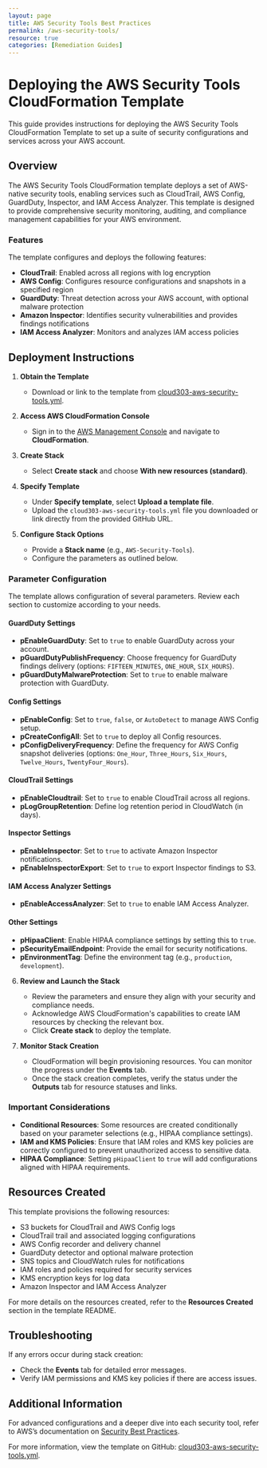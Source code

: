```yaml
---
layout: page
title: AWS Security Tools Best Practices
permalink: /aws-security-tools/
resource: true
categories: [Remediation Guides]
---
```


# Deploying the AWS Security Tools CloudFormation Template

This guide provides instructions for deploying the AWS Security Tools CloudFormation Template to set up a suite of security configurations and services across your AWS account.

## Overview

The AWS Security Tools CloudFormation template deploys a set of AWS-native security tools, enabling services such as CloudTrail, AWS Config, GuardDuty, Inspector, and IAM Access Analyzer. This template is designed to provide comprehensive security monitoring, auditing, and compliance management capabilities for your AWS environment.

### Features

The template configures and deploys the following features:
- **CloudTrail**: Enabled across all regions with log encryption
- **AWS Config**: Configures resource configurations and snapshots in a specified region
- **GuardDuty**: Threat detection across your AWS account, with optional malware protection
- **Amazon Inspector**: Identifies security vulnerabilities and provides findings notifications
- **IAM Access Analyzer**: Monitors and analyzes IAM access policies

## Deployment Instructions

1. **Obtain the Template**
   - Download or link to the template from [cloud303-aws-security-tools.yml](https://github.com/Cloud303/wafr-remediations/blob/main/cloudformation/security-tools/cloud303-aws-security-tools.yml).

2. **Access AWS CloudFormation Console**
   - Sign in to the [AWS Management Console](https://aws.amazon.com/console/) and navigate to **CloudFormation**.

3. **Create Stack**
   - Select **Create stack** and choose **With new resources (standard)**.

4. **Specify Template**
   - Under **Specify template**, select **Upload a template file**.
   - Upload the `cloud303-aws-security-tools.yml` file you downloaded or link directly from the provided GitHub URL.

5. **Configure Stack Options**
   - Provide a **Stack name** (e.g., `AWS-Security-Tools`).
   - Configure the parameters as outlined below.

### Parameter Configuration

The template allows configuration of several parameters. Review each section to customize according to your needs.

#### GuardDuty Settings
- **pEnableGuardDuty**: Set to `true` to enable GuardDuty across your account.
- **pGuardDutyPublishFrequency**: Choose frequency for GuardDuty findings delivery (options: `FIFTEEN_MINUTES`, `ONE_HOUR`, `SIX_HOURS`).
- **pGuardDutyMalwareProtection**: Set to `true` to enable malware protection with GuardDuty.

#### Config Settings  
- **pEnableConfig**: Set to `true`, `false`, or `AutoDetect` to manage AWS Config setup.
- **pCreateConfigAll**: Set to `true` to deploy all Config resources.
- **pConfigDeliveryFrequency**: Define the frequency for AWS Config snapshot deliveries (options: `One_Hour`, `Three_Hours`, `Six_Hours`, `Twelve_Hours`, `TwentyFour_Hours`).

#### CloudTrail Settings
- **pEnableCloudtrail**: Set to `true` to enable CloudTrail across all regions.
- **pLogGroupRetention**: Define log retention period in CloudWatch (in days).

#### Inspector Settings
- **pEnableInspector**: Set to `true` to activate Amazon Inspector notifications.
- **pEnableInspectorExport**: Set to `true` to export Inspector findings to S3.

#### IAM Access Analyzer Settings
- **pEnableAccessAnalyzer**: Set to `true` to enable IAM Access Analyzer.

#### Other Settings
- **pHipaaClient**: Enable HIPAA compliance settings by setting this to `true`.
- **pSecurityEmailEndpoint**: Provide the email for security notifications.
- **pEnvironmentTag**: Define the environment tag (e.g., `production`, `development`).

6. **Review and Launch the Stack**
   - Review the parameters and ensure they align with your security and compliance needs.
   - Acknowledge AWS CloudFormation's capabilities to create IAM resources by checking the relevant box.
   - Click **Create stack** to deploy the template.

7. **Monitor Stack Creation**
   - CloudFormation will begin provisioning resources. You can monitor the progress under the **Events** tab.
   - Once the stack creation completes, verify the status under the **Outputs** tab for resource statuses and links.

### Important Considerations

- **Conditional Resources**: Some resources are created conditionally based on your parameter selections (e.g., HIPAA compliance settings).
- **IAM and KMS Policies**: Ensure that IAM roles and KMS key policies are correctly configured to prevent unauthorized access to sensitive data.
- **HIPAA Compliance**: Setting `pHipaaClient` to `true` will add configurations aligned with HIPAA requirements.

## Resources Created

This template provisions the following resources:
- S3 buckets for CloudTrail and AWS Config logs
- CloudTrail trail and associated logging configurations
- AWS Config recorder and delivery channel
- GuardDuty detector and optional malware protection
- SNS topics and CloudWatch rules for notifications
- IAM roles and policies required for security services
- KMS encryption keys for log data
- Amazon Inspector and IAM Access Analyzer

For more details on the resources created, refer to the **Resources Created** section in the template README.

## Troubleshooting

If any errors occur during stack creation:
- Check the **Events** tab for detailed error messages.
- Verify IAM permissions and KMS key policies if there are access issues.

## Additional Information

For advanced configurations and a deeper dive into each security tool, refer to AWS’s documentation on [Security Best Practices](https://aws.amazon.com/architecture/security/).

For more information, view the template on GitHub: [cloud303-aws-security-tools.yml](https://github.com/Cloud303/wafr-remediations/blob/main/cloudformation/security-tools/cloud303-aws-security-tools.yml).